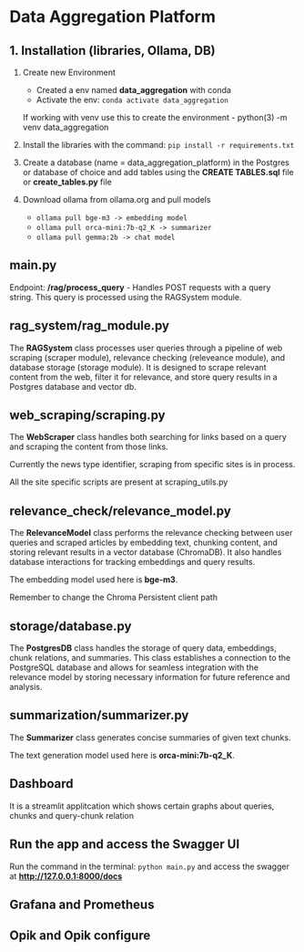 # Data Aggregation Platform

## 1. Installation  (libraries, Ollama, DB)

1. Create new Environment
    - Created a env named **data_aggregation** with conda
    - Activate the env: `conda activate data_aggregation`

    If working with venv use this to create the environment - python(3) -m venv data_aggregation

2. Install the libraries with the command: `pip install -r requirements.txt`

3. Create a database (name = data_aggregation_platform) in the Postgres or database of choice and add tables using the **CREATE TABLES.sql** file or **create_tables.py** file

4. Download ollama from ollama.org and pull models
    - `ollama pull bge-m3 -> embedding model`
    - `ollama pull orca-mini:7b-q2_K -> summarizer`
    - `ollama pull gemma:2b -> chat model`

## main.py

Endpoint: **/rag/process_query** - Handles POST requests with a query string. This query is processed using the RAGSystem module.

## rag_system/rag_module.py

The **RAGSystem** class processes user queries through a pipeline of web scraping (scraper module), relevance checking (releveance module), and database storage (storage module). It is designed to scrape relevant content from the web, filter it for relevance, and store query results in a Postgres database and vector db.

## web_scraping/scraping.py

The **WebScraper** class handles both searching for links based on a query and scraping the content from those links.

Currently the news type identifier, scraping from specific sites is in process.

All the site specific scripts are present at scraping_utils.py

## relevance_check/relevance_model.py

The **RelevanceModel** class performs the relevance checking between user queries and scraped articles by embedding text, chunking content, and storing relevant results in a vector database (ChromaDB). It also handles database interactions for tracking embeddings and query results.

The embedding model used here is **bge-m3**.

Remember to change the Chroma Persistent client path

## storage/database.py

The **PostgresDB** class handles the storage of query data, embeddings, chunk relations, and summaries. This class establishes a connection to the PostgreSQL database and allows for seamless integration with the relevance model by storing necessary information for future reference and analysis.

## summarization/summarizer.py

The **Summarizer** class generates concise summaries of given text chunks. 

The text generation model used here is **orca-mini:7b-q2_K**.

## Dashboard

It is a streamlit applitcation which shows certain graphs about queries, chunks and query-chunk relation

## Run the app and access the Swagger UI

Run the command in the terminal: `python main.py` and access the swagger at **http://127.0.0.1:8000/docs** 

## Grafana and Prometheus

## Opik and Opik configure